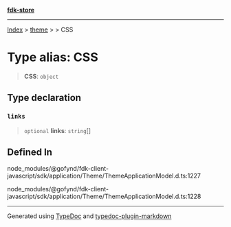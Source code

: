 [**fdk-store**](../../../README.md)
***

[Index](../../../API.md) > [theme](../../README.md) > [<internal>](../README.md) > CSS

# Type alias: CSS

> **CSS**: `object`

## Type declaration

### `links`

> `optional` **links**: `string`[]

## Defined In

node\_modules/@gofynd/fdk-client-javascript/sdk/application/Theme/ThemeApplicationModel.d.ts:1227

node\_modules/@gofynd/fdk-client-javascript/sdk/application/Theme/ThemeApplicationModel.d.ts:1228

***
Generated using [TypeDoc](https://typedoc.org/) and [typedoc-plugin-markdown](https://www.npmjs.com/package/typedoc-plugin-markdown)
